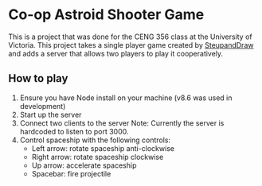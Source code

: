 # Co-op Astroid Shooter Game
This is a project that was done for the CENG 356 class at the University of Victoria. This project takes a single player game created by [SteupandDraw](https://github.com/SetupandDraw) and adds a server that allows two players to play it cooperatively.

## How to play
1. Ensure you have Node install on your machine (v8.6 was used in development)
2. Start up the server
3. Connect two clients to the server 
Note: Currently the server is hardcoded to listen to port 3000.
4. Control spaceship with the following controls:
    - Left arrow: rotate spaceship anti-clockwise
    - Right arrow: rotate spaceship clockwise
    - Up arrow: accelerate spaceship
    - Spacebar: fire projectile
